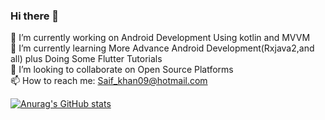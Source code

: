### Hi there 👋
🔭 I’m currently working on Android Development Using kotlin and MVVM</br>
🌱 I’m currently learning More Advance Android Development(Rxjava2,and all) plus Doing Some Flutter Tutorials</br>
👯 I’m looking to collaborate on Open Source Platforms</br>
📫 How to reach me: Saif_khan09@hotmail.com

[![Anurag's GitHub stats](https://github-readme-stats.vercel.app/api?username=SaaifKhan)](https://github.com/SaaifKhan/github-readme-stats)




<!--
**SaaifKhan/saaifkhan** is a ✨ _special_ ✨ repository because its `README.md` (this file) appears on your GitHub profile.

Here are some ideas to get you started:

- 🔭 I’m currently working on Android Development Using kotlin and MVVM
- 🌱 I’m currently learning More Advance Android Development(Rxjava2,and all) plus Doing Some Flutter Tutorials
- 👯 I’m looking to collaborate on Open Source Platforms
- 🤔 I’m looking for help with ...
- 💬 Ask me about ...
- 📫 How to reach me: Saif_khan09@hotmail.com
- 😄 Pronouns: ...
- ⚡ Fun fact: ...
-->
